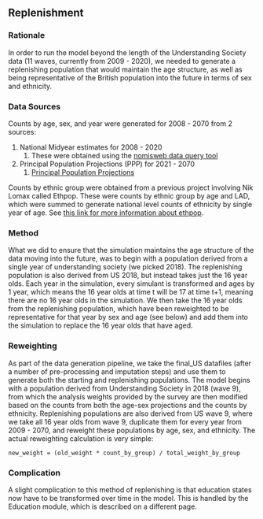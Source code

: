 ## Replenishment

### Rationale

In order to run the model beyond the length of the Understanding Society data 
(11 waves, currently from 2009 - 2020), we needed to generate a replenishing population
that would maintain the age structure, as well as being representative of the British
population into the future in terms of sex and ethnicity. 

### Data Sources

Counts by age, sex, and year were generated for 2008 - 2070 from 2 sources:
1. National Midyear estimates for 2008 - 2020
   1. These were obtained using the [nomisweb data query tool](https://www.nomisweb.co.uk/)
2. Principal Population Projections (PPP) for 2021 - 2070
   1. [Principal Population Projections](https://www.ons.gov.uk/peoplepopulationandcommunity/populationandmigration/populationprojections/datasets/z1zippedpopulationprojectionsdatafilesuk)

Counts by ethnic group were obtained from a previous project involving Nik Lomax called Ethpop. 
These were counts by ethnic group by age and LAD, which were summed to generate national level
counts of ethnicity by single year of age. See [this link for more information about ethpop](https://reshare.ukdataservice.ac.uk/852508/).

### Method

What we did to ensure that the simulation maintains the age structure of the data moving into the 
future, was to begin with a population derived from a single year of understanding society (we 
picked 2018). The replenishing population is also derived from US 2018, but instead takes just the 
16 year olds. Each year in the simulation, every simulant is transformed and ages by 1 year, which
means the 16 year olds at time t will be 17 at time t+1, meaning there are no 16 year olds in the
simulation. We then take the 16 year olds from the replenishing population, which have been 
reweighted to be representative for that year by sex and age (see below) and add them into the 
simulation to replace the 16 year olds that have aged.

### Reweighting

As part of the data generation pipeline, we take the final_US datafiles (after a number of
pre-processing and imputation steps) and use them to generate both the starting and 
replenishing populations. The model begins with a population derived from Understanding Society 
in 2018 (wave 9), from which the analysis weights provided by the survey are then modified based
on the counts from both the age-sex projections and the counts by ethnicity. Replenishing populations
are also derived from US wave 9, where we take all 16 year olds from wave 9, duplicate them for
every year from 2009 - 2070, and reweight these populations by age, sex, and ethnicity.
The actual reweighting calculation is very simple:
   
```
new_weight = (old_weight * count_by_group) / total_weight_by_group
```

### Complication

A slight complication to this method of replenishing is that education states now have to be 
transformed over time in the model. This is handled by the Education module, which is described
on a different page.